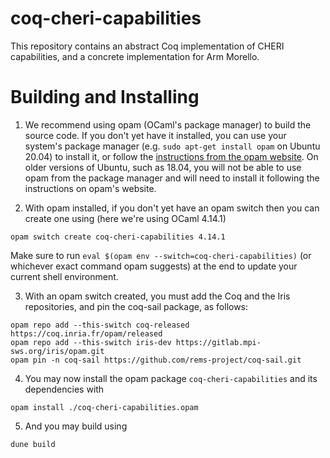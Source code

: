 # coq-cheri-capabilities

This repository contains an abstract Coq implementation of CHERI capabilities, and a concrete implementation for Arm Morello.

# Building and Installing

1. We recommend using opam (OCaml's package manager) to build the source code. If you don't yet have it installed, you can use your system's package manager (e.g. `sudo apt-get install opam` on Ubuntu 20.04) to install it, or follow the [instructions from the opam website](https://opam.ocaml.org/doc/Install.html). On older versions of Ubuntu, such as 18.04, you will not be able to use opam from the package manager and will need to install it following the instructions on opam's website.

2. With opam installed, if you don't yet have an opam switch then you can create one using (here we're using OCaml 4.14.1)
```
opam switch create coq-cheri-capabilities 4.14.1
```
Make sure to run `eval $(opam env --switch=coq-cheri-capabilities)` (or whichever exact command opam suggests) at the end to update your current shell environment.

3. With an opam switch created, you must add the Coq and the Iris repositories, and pin the coq-sail package, as follows: 
```
opam repo add --this-switch coq-released https://coq.inria.fr/opam/released
opam repo add --this-switch iris-dev https://gitlab.mpi-sws.org/iris/opam.git
opam pin -n coq-sail https://github.com/rems-project/coq-sail.git
```

4. You may now install the opam package `coq-cheri-capabilities` and its dependencies with
```
opam install ./coq-cheri-capabilities.opam
```

5. And you may build using
```
dune build
```
